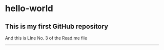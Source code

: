 # hello-world
This is my first GitHub repository
-----------------------------------------
And this is LIne No. 3 of the Read.me file

-----------------------------------------
